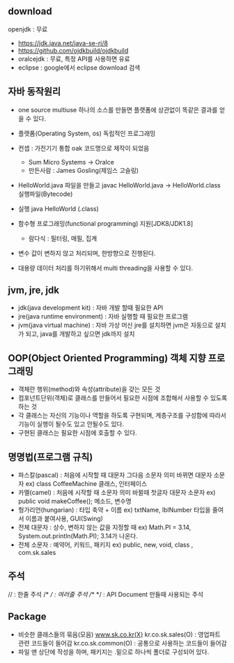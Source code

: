 ## download
openjdk   : 무료
- https://jdk.java.net/java-se-ri/8
- https://github.com/ojdkbuild/ojdkbuild
- oralcejdk : 무료, 특정 API를 사용하면 유료
- eclipse : google에서 eclipse download 검색


## 자바 동작원리
- one source multiuse
  하나의 소스를 만들면 플랫폼에 상관없이 똑같은 결과를 얻을 수 있다.
- 플랫폼(Operating System, os) 독립적인 프로그래밍
- 컨셉 : 가전기기 통합 oak 코드명으로 제작이 되었음
  * Sum Micro Systems -> Oralce
  * 만든사람 : James Gosling(제임스 고슬링)

- HelloWorld.java 파일을 만들고 javac HelloWorld.java
  -> HelloWorld.class   실행파일(Bytecode)
- 실행 java HelloWorld (.class)
- 함수형 프로그래밍(functional programming) 지원[JDK8/JDK1.8]
  - 람다식 : 필터링, 매필, 집계
- 변수 값이 변하지 않고 처리되며, 한방향으로 진행된다.
- 대용량 데이터 처리를 하기위해서 multi threading을 사용할 수 있다.


## jvm, jre, jdk
- jdk(java development kit) : 자바 개발 할때 필요한 API
- jre(java runtime environment) : 자바 실행할 때 필요한 프로그램
- jvm(java virtual machine) : 자바 가상 머신
jre를 설치하면 jvm은 자동으로 설치가 되고, java를 개발하고 싶으면 jdk까지 설치


## OOP(Object Oriented Programming) 객체 지향 프로그래밍
 - 객체란 행위(method)와 속성(attribute)을 갖는 모든 것
 - 컴포넌트단위(객체)로 클래스를 만들어서 필요한 시점에 조합해서 사용할 수 있도록 하는 것
 - 각 클래스는 자신의 기능이나 역할을 하도록 구현되며, 계층구조를 구성함에 따라서 기능이 실행이 될수도 있고 안될수도 있다.
- 구현된 클래스는 필요한 시점에 호출할 수 있다. 


## 명명법(프로그램 규칙)
- 파스칼(pascal) : 처음에 시작할 때 대문자 그다음 소문자 의미 바뀌면 대문자 소문자
   ex) class CoffeeMachine 클래스, 인터페이스
- 카멜(camel) : 처음에 시작할 때 소문자 의미 바뀔때 첫글자 대문자 소문자
   ex) public void makeCoffee(); 메소드, 변수명
- 헝가리언(hungarian) : 타입 축약 + 이름
   ex) txtName, lblNumber 타입을 줄여서 이름과 붙여사용, GUI(Swing)
- 전체 대문자 : 상수, 변하지 않는 값을 지정할 때
   ex) Math.PI = 3.14, System.out.println(Math.PI); 3.14가 나온다.
- 전체 소문자 : 예약어, 키워드, 패키지
   ex) public, new, void, class , com.sk.sales


## 주석 
 // : 한줄 주석
 /* */ : 여러줄 주석
 /** */ : API Document 만들때 사용되는 주석


## Package
- 비슷한 클래스들의 묶음(모음)
  www.sk.co.kr(X)
  kr.co.sk.sales(O) : 영업파트 관련 코드들이 들어감
  kr.co.sk.common(O) : 공통으로 사용하는 코드들이 들어감
- 파일 맨 상단에 작성을 하며, 패키지는 .밑으로 하나씩 폴더로 구성되어 있다.


